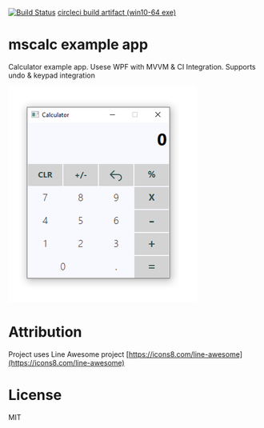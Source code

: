 ﻿[![Build Status](https://circleci.com/gh/Ryandev/ROCalc.svg?style=svg)](https://circleci.com/gh/Ryandev/ROCalc) 
[circleci build artifact (win10-64 exe)](https://44-260221921-gh.circle-artifacts.com/0/ROCalc/bin/Release/netcoreapp3.1/win10-x64/publish/ROCalc.exe)

# mscalc example app
Calculator example app. Usese WPF with MVVM & CI Integration. Supports undo & keypad integration

![screenshot](https://github.com/Ryandev/ROCalc/raw/master/ROCalc/Resources/Images/Screenshots/1.png "Screenshot")


# Attribution
Project uses Line Awesome project
[https://icons8.com/line-awesome](https://icons8.com/line-awesome)

# License
MIT
